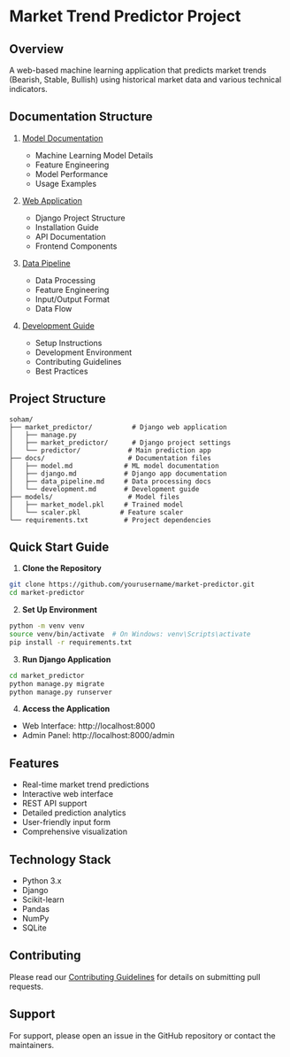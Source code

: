 # Market Trend Predictor Project

## Overview
A web-based machine learning application that predicts market trends (Bearish, Stable, Bullish) using historical market data and various technical indicators.

## Documentation Structure

1. [Model Documentation](docs/model.md)
   - Machine Learning Model Details
   - Feature Engineering
   - Model Performance
   - Usage Examples

2. [Web Application](docs/django.md)
   - Django Project Structure
   - Installation Guide
   - API Documentation
   - Frontend Components

3. [Data Pipeline](docs/data_pipeline.md)
   - Data Processing
   - Feature Engineering
   - Input/Output Format
   - Data Flow

4. [Development Guide](docs/development.md)
   - Setup Instructions
   - Development Environment
   - Contributing Guidelines
   - Best Practices

## Project Structure
```
soham/
├── market_predictor/          # Django web application
│   ├── manage.py
│   ├── market_predictor/      # Django project settings
│   └── predictor/            # Main prediction app
├── docs/                     # Documentation files
│   ├── model.md             # ML model documentation
│   ├── django.md            # Django app documentation
│   ├── data_pipeline.md     # Data processing docs
│   └── development.md       # Development guide
├── models/                   # Model files
│   ├── market_model.pkl     # Trained model
│   └── scaler.pkl          # Feature scaler
└── requirements.txt         # Project dependencies
```

## Quick Start Guide

1. **Clone the Repository**
```bash
git clone https://github.com/yourusername/market-predictor.git
cd market-predictor
```

2. **Set Up Environment**
```bash
python -m venv venv
source venv/bin/activate  # On Windows: venv\Scripts\activate
pip install -r requirements.txt
```

3. **Run Django Application**
```bash
cd market_predictor
python manage.py migrate
python manage.py runserver
```

4. **Access the Application**
- Web Interface: http://localhost:8000
- Admin Panel: http://localhost:8000/admin

## Features
- Real-time market trend predictions
- Interactive web interface
- REST API support
- Detailed prediction analytics
- User-friendly input form
- Comprehensive visualization

## Technology Stack
- Python 3.x
- Django
- Scikit-learn
- Pandas
- NumPy
- SQLite



## Contributing
Please read our [Contributing Guidelines](docs/development.md) for details on submitting pull requests.

## Support
For support, please open an issue in the GitHub repository or contact the maintainers.

